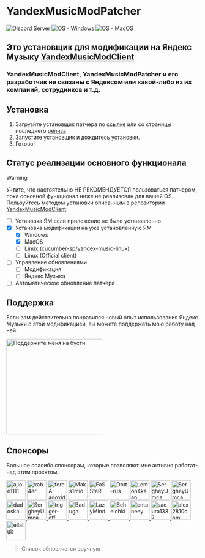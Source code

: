 # YandexMusicModPatcher

[![Discord Server](https://img.shields.io/discord/1271568115662061730?logo=discord&label=Сервер)](https://discord.gg/HGNKDxwHEH) [![OS - Windows](https://img.shields.io/badge/OS-Windows-blue)](https://ymmc-api.artem-matvienko0.workers.dev/patcher/download "Download") [![OS - MacOS](https://img.shields.io/badge/OS-Mac-blue)](https://ymmc-api.artem-matvienko0.workers.dev/patcher/download "Download")

## Это установщик для модификации на Яндекс Музыку [YandexMusicModClient](https://github.com/TheKing-OfTime/YandexMusicModClient)
### YandexMusicModClient, YandexMusicModPatcher и его разработчик не связаны с Яндексом или какой-либо из их компаний, сотрудников и т.д.

## Установка
1. Загрузите установщик патчера по [ссылке](https://ymmc-api.artem-matvienko0.workers.dev/patcher/download) или со страницы последнего [релиза](https://github.com/TheKing-OfTime/YandexMusicModPatcher/releases/latest)
2. Запустите установщик и дождитесь установки.
3. Готово!


## Статус реализации основного функционала
> [!WARNING]  
> Учтите, что настоятельно НЕ РЕКОМЕНДУЕТСЯ пользоваться патчером, пока основной функционал ниже не реализован для вашей OS.
> Пользуйтесь методом установки описанным в репозитории [YandexMusicModClient](https://github.com/TheKing-OfTime/YandexMusicModClient)

- [ ] Установка ЯМ если приложение не было установленно
- [x] Установка модификации на уже установленную ЯМ
  - [x] Windows
  - [x] MacOS
  - [ ] Linux ([cucumber-sp/yandex-music-linux](https://github.com/cucumber-sp/yandex-music-linux))
  - [ ] Linux (Official client)
- [ ] Управление обновлениями
  - [ ] Модификация
  - [ ] Яндекс Музыка
- [ ] Автоматическое обновление патчера

## Поддержка
Если вам действительно понравился новый опыт использования Яндекс Музыки с этой модификацией, вы можете поддержать мою работу над ней:
<p align="left">
   <a href="https://boosty.to/thekingoftime/donate">
      <img width="250" alt="Поддержите меня на бусти" src="https://github.com/user-attachments/assets/7b341f16-6513-4138-a3c5-b5892b062f63">
   </a>
</p>

## Спонсоры
Большое спасибо спонсорам, которые позволяют мне активно работать над этим проектом.
<p align="left">
   <a href="https://github.com/ajioe1111">
      <img width="50" alt="ajioe1111" src="https://avatars.githubusercontent.com/u/39803571?v=4">
   </a>
   <a href="https://github.com/xab4er">
      <img width="50" alt="xab4er" src="https://avatars.githubusercontent.com/u/60750449?v=4">
   </a>
   <a href="https://github.com/foreA-adoxid">
      <img width="50" alt="foreA-adoxid" src="https://avatars.githubusercontent.com/u/72875762?v=4">
   </a>
   <a href="https://github.com/Maks1mio">
      <img width="50" alt="Maks1mio" src="https://avatars.githubusercontent.com/u/44835662?v=4">
   </a>
   <a href="https://github.com/FaSSteR">
      <img width="50" alt="FaSSteR" src="https://avatars.githubusercontent.com/u/50427367?v=4">
   </a>
   <a href="https://github.com/Dott-rus">
      <img width="50" alt="Dott-rus" src="https://avatars.githubusercontent.com/u/78660260?v=4">
   </a>
   <a href="https://github.com/Lemon4ksan">
      <img width="50" alt="Lemon4ksan" src="https://avatars.githubusercontent.com/u/122788290?v=4">
   </a>
   <a href="https://github.com/SergheyUmca">
      <img width="50" alt="SergheyUmca" src="https://avatars.githubusercontent.com/u/33039150?v=4">
   </a>
   <a href="https://github.com/schwarzalexey">
      <img width="50" alt="SergheyUmca" src="https://avatars.githubusercontent.com/u/97682066?v=4?v=4">
   </a>
   <a href="https://github.com/dudoska">
      <img width="50" alt="dudoska" src="https://avatars.githubusercontent.com/u/94677394?v=4">
   </a>
   <a href="https://github.com/Diramix">
      <img width="50" alt="SergheyUmca" src="https://avatars.githubusercontent.com/u/79011730?v=4">
   </a>
   <a href="https://github.com/trigger-off">
      <img width="50" alt="trigger-off" src="https://avatars.githubusercontent.com/u/71810229?v=4">
   </a>
   <a href="https://github.com/Baduga">
      <img width="50" alt="Baduga" src="https://avatars.githubusercontent.com/u/69755854?v=4">
   </a>
   <a href="https://github.com/LazyMind">
      <img width="50" alt="LazyMind" src="https://avatars.githubusercontent.com/u/87148057?v=4">
   </a>
   <a href="https://github.com/Schelchki">
      <img width="50" alt="Schelchki" src="https://avatars.githubusercontent.com/u/162707132?v=4">
   </a>
   <a href="https://github.com/entaneey">
      <img width="50" alt="entaneey" src="https://avatars.githubusercontent.com/u/195827686?v=4">
   </a>
   <a href="https://github.com/saqura1337">
      <img width="50" alt="saqura1337" src="https://avatars.githubusercontent.com/u/68153864?v=4">
   </a>
   <a href="https://github.com/alex2810com">
      <img width="50" alt="alex2810com" src="https://avatars.githubusercontent.com/u/187911293?v=4">
   </a>
   <a href="https://github.com/ellatuk">
      <img width="50" alt="ellatuk" src="https://avatars.githubusercontent.com/u/87390648?v=4">
   </a>
</p>

> Список обновляется вручную
